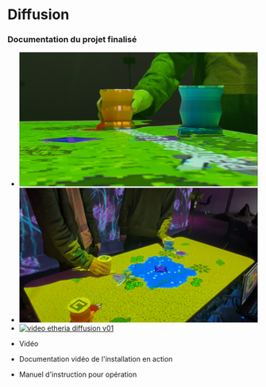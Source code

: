 # Diffusion

### Documentation du projet finalisé 

* ![photo_etheria_diffusion_01](../Assets/images/image_diffusion/photo_etheria_diffusion_01.png)
* ![photo_etheria_diffusion_02](../Assets/images/image_diffusion/photo_etheria_diffusion_02.png)
* [![video etheria diffusion v01](https://img.youtube.com/vi/Th9Osda2cKk/0.jpg)](https://www.youtube.com/watch?v=Th9Osda2cKk)
<!--
* ![Image 4](https://placehold.co/400x400?text=4+image)
-->

* Vidéo 

* Documentation vidéo de l'installation en action

* Manuel d'instruction pour opération